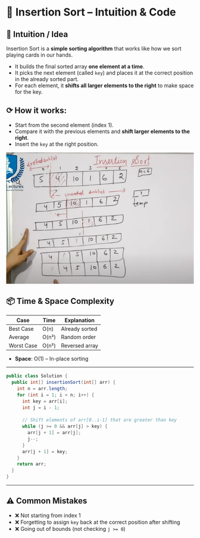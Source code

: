 # 📌 Insertion Sort – Intuition & Code

## 🧠 Intuition / Idea
Insertion Sort is a **simple sorting algorithm** that works like how we sort playing cards in our hands.

- It builds the final sorted array **one element at a time**.
- It picks the next element (called `key`) and places it at the correct position in the already sorted part.
- For each element, it **shifts all larger elements to the right** to make space for the key.

## ⟳ How it works:
- Start from the second element (index 1).
- Compare it with the previous elements and **shift larger elements to the right**.
- Insert the `key` at the right position.

![alt text](image-1.png)

## 📦 Time & Space Complexity
| Case       | Time   | Explanation            |
|------------|--------|------------------------|
| Best Case  | O(n)   | Already sorted         |
| Average    | O(n²)  | Random order           |
| Worst Case | O(n²)  | Reversed array         |

- **Space**: O(1) – In-place sorting

---

```java
public class Solution {
  public int[] insertionSort(int[] arr) {
    int n = arr.length;
    for (int i = 1; i < n; i++) {
      int key = arr[i];
      int j = i - 1;

      // Shift elements of arr[0..i-1] that are greater than key
      while (j >= 0 && arr[j] > key) {
        arr[j + 1] = arr[j];
        j--;
      }
      arr[j + 1] = key;
    }
    return arr;
  }
}
```

---

## ⚠️ Common Mistakes
- ❌ Not starting from index 1
- ❌ Forgetting to assign `key` back at the correct position after shifting
- ❌ Going out of bounds (not checking `j >= 0`)
